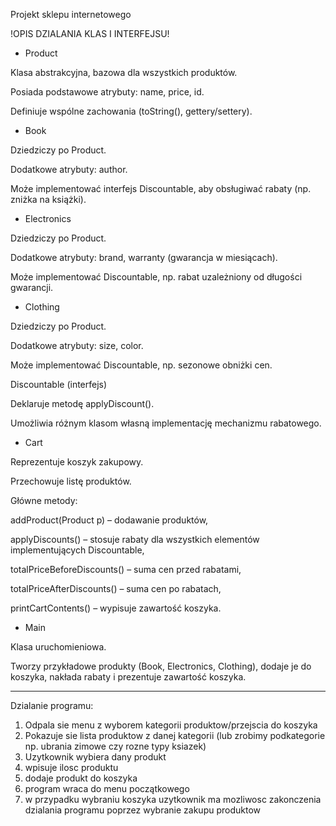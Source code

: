 Projekt sklepu internetowego

!OPIS DZIALANIA KLAS I INTERFEJSU!


- Product

Klasa abstrakcyjna, bazowa dla wszystkich produktów.

Posiada podstawowe atrybuty: name, price, id.

Definiuje wspólne zachowania (toString(), gettery/settery).

- Book

Dziedziczy po Product.

Dodatkowe atrybuty: author.

Może implementować interfejs Discountable, aby obsługiwać rabaty (np. zniżka na książki).

- Electronics

Dziedziczy po Product.

Dodatkowe atrybuty: brand, warranty (gwarancja w miesiącach).

Może implementować Discountable, np. rabat uzależniony od długości gwarancji.

- Clothing

Dziedziczy po Product.

Dodatkowe atrybuty: size, color.

Może implementować Discountable, np. sezonowe obniżki cen.

Discountable (interfejs)

Deklaruje metodę applyDiscount().

Umożliwia różnym klasom własną implementację mechanizmu rabatowego.

- Cart

Reprezentuje koszyk zakupowy.

Przechowuje listę produktów.

Główne metody:

addProduct(Product p) – dodawanie produktów,

applyDiscounts() – stosuje rabaty dla wszystkich elementów implementujących Discountable,

totalPriceBeforeDiscounts() – suma cen przed rabatami,

totalPriceAfterDiscounts() – suma cen po rabatach,

printCartContents() – wypisuje zawartość koszyka.

- Main

Klasa uruchomieniowa.

Tworzy przykładowe produkty (Book, Electronics, Clothing), dodaje je do koszyka, nakłada rabaty i prezentuje zawartość koszyka.



-------------------------------------------------------------------------------------------------------------------------------------------------------

Dzialanie programu:
1. Odpala sie menu z wyborem kategorii produktow/przejscia do koszyka
2. Pokazuje sie lista produktow z danej kategorii (lub zrobimy podkategorie np. ubrania zimowe czy rozne typy ksiazek)
3. Uzytkownik wybiera dany produkt
4. wpisuje ilosc produktu
5. dodaje produkt do koszyka
6. program wraca do menu początkowego
7. w przypadku wybraniu koszyka uzytkownik ma mozliwosc zakonczenia dzialania programu poprzez wybranie zakupu produktow
